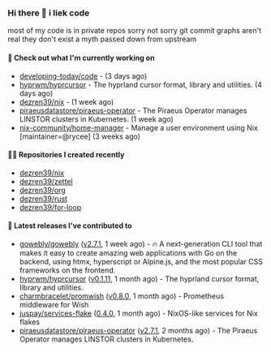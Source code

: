 ### Hi there 👋 i liek code
most of my code is in private repos sorry not sorry git commit graphs aren't real they don't exist a myth passed down from upstream

#### 👷 Check out what I'm currently working on

- [developing-today/code](https://github.com/developing-today/code) -  (3 days ago)
- [hyprwm/hyprcursor](https://github.com/hyprwm/hyprcursor) - The hyprland cursor format, library and utilities. (4 days ago)
- [dezren39/nix](https://github.com/dezren39/nix) -  (1 week ago)
- [piraeusdatastore/piraeus-operator](https://github.com/piraeusdatastore/piraeus-operator) - The Piraeus Operator manages LINSTOR clusters in Kubernetes. (1 week ago)
- [nix-community/home-manager](https://github.com/nix-community/home-manager) - Manage a user environment using Nix  [maintainer=@rycee]  (3 weeks ago)

#### 👨‍💻 Repositories I created recently

- [dezren39/nix](https://github.com/dezren39/nix)
- [dezren39/zettel](https://github.com/dezren39/zettel)
- [dezren39/org](https://github.com/dezren39/org)
- [dezren39/rust](https://github.com/dezren39/rust)
- [dezren39/for-loop](https://github.com/dezren39/for-loop)

#### 🚀 Latest releases I've contributed to

- [gowebly/gowebly](https://github.com/gowebly/gowebly) ([v2.7.1](https://github.com/gowebly/gowebly/releases/tag/v2.7.1), 1 week ago) - 🔥 A next-generation CLI tool that makes it easy to create amazing web applications with Go on the backend, using htmx, hyperscript or Alpine.js, and the most popular CSS frameworks on the frontend.
- [hyprwm/hyprcursor](https://github.com/hyprwm/hyprcursor) ([v0.1.11](https://github.com/hyprwm/hyprcursor/releases/tag/v0.1.11), 1 month ago) - The hyprland cursor format, library and utilities.
- [charmbracelet/promwish](https://github.com/charmbracelet/promwish) ([v0.8.0](https://github.com/charmbracelet/promwish/releases/tag/v0.8.0), 1 month ago) - Prometheus middleware for Wish
- [juspay/services-flake](https://github.com/juspay/services-flake) ([0.4.0](https://github.com/juspay/services-flake/releases/tag/0.4.0), 1 month ago) - NixOS-like services for Nix flakes
- [piraeusdatastore/piraeus-operator](https://github.com/piraeusdatastore/piraeus-operator) ([v2.7.1](https://github.com/piraeusdatastore/piraeus-operator/releases/tag/v2.7.1), 2 months ago) - The Piraeus Operator manages LINSTOR clusters in Kubernetes.
